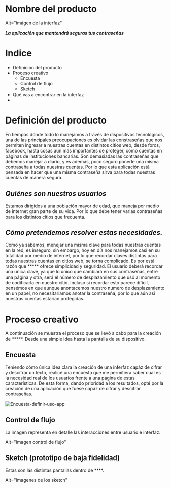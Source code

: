 # Nombre del producto

Alt="imágen de la interfaz"

 ***La aplicación que mantendrá seguras tus contraseñas***
 
# Indice

* Definición del producto
* Proceso creativo
	* Encuesta
	* Control de flujo
	* Sketch 
* Qué vas a encontrar en la interfaz
*

# Definición del producto

En tiempos dónde todo lo manejamos a través de dispositivos tecnológicos, una de las principales preocupaciones es olvidar las constraseñas que nos permiten ingresar a nuestras cuentas en distintos citios web, desde foros, facebook, hasta cosas aún más importantes de proteger, como cuentas en páginas de instituciones bancarias. Son demasiadas las contraseñas que debemos manejar a diario, y es además, poco seguro ponerle una misma contraseña a todas nuestras cuentas.
Por lo que esta aplicación está pensada en hacer que una misma contraseña sirva para todas nuestras cuentas de manera segura.

## *Quiénes son nuestros usuarios*

Estamos dirigidos a una población mayor de edad, que maneja por medio de internet  gran parte de su vida. Por lo que debe tener varias contraseñas para los distintos citios que frecuenta.

## *Cómo pretendemos resolver estas necesidades.*

Como ya sabemos, menejar una misma clave para todas nuestras cuentas en la red, es inseguro, sin embargo, hoy en día nos manejamos casi en su totalidad por medio de internet, por lo que recordar claves distintas para todas nuestras cuentas en citios web, se torna complicado. Es por está razón que ***** ofrece simplicidad y seguridad.
El usuario deberá recordar una unica clave, ya que lo unico que cambiará en sus contraseñas, entre una página y otra, será el número de desplazamiento que usó al momento de codificarla en nuestro citio.
Incluso si recordar esto parece difícil, pensémos en que aunque anontacemos nuestro numero de desplazamiento en un papel, no necesitariamos anotar la contraseña, por lo que aún así nuestras cuentas estarían protegidas.

# Proceso creativo

A continuación se muestra el proceso que se llevó a cabo para la creación de *****. Desde una simple idea hasta la pantalla de su dispositivo.

## Encuesta

Teniendo cómo única idea clara la creación de una interfaz capáz de cifrar y descifrar un texto, realicé una encuesta que me permitiera saber cual es la necesidad real de los usuarios frente a una página de estas características. De esta forma, dando prioridad a los resultados, opté por la creación de una aplicación que fuese capáz de cifrar y descifrar contraseñas.

![Encuesta-definir-uso-app](img/encuesta-uso-app.jpg)

## Control de flujo
La imagen representa en detalle las interacciones entre usuario e interfaz.

Alt="imagen control de flujo"

## Sketch (prototipo de baja fidelidad)
Estas son las distintas pantallas dentro de ****.

Alt="imagenes de los sketch"
